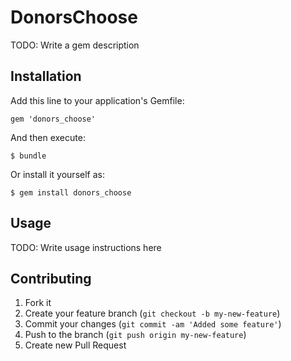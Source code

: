 # DonorsChoose

TODO: Write a gem description

## Installation

Add this line to your application's Gemfile:

    gem 'donors_choose'

And then execute:

    $ bundle

Or install it yourself as:

    $ gem install donors_choose

## Usage

TODO: Write usage instructions here

## Contributing

1. Fork it
2. Create your feature branch (`git checkout -b my-new-feature`)
3. Commit your changes (`git commit -am 'Added some feature'`)
4. Push to the branch (`git push origin my-new-feature`)
5. Create new Pull Request
